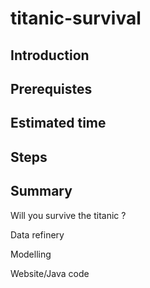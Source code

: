 # titanic-survival 


<h2>Introduction</h2> 

<h2>Prerequistes</h2>

<h2>Estimated time</h2>

<h2>Steps</h2> 

<h2>Summary</h2>

Will you survive the titanic ? 

Data refinery 

Modelling 

Website/Java code
